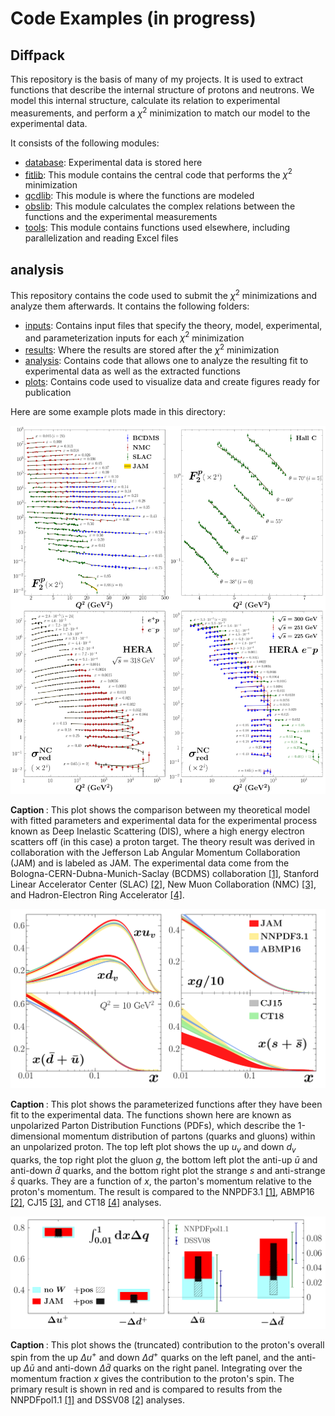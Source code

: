 # Code Examples (in progress)


## **Diffpack**

This repository is the basis of many of my projects.
It is used to extract functions that describe the internal structure of protons and neutrons.
We model this internal structure, calculate its relation to experimental measurements, and perform a $\chi^2$ minimization to match our model to the experimental data.

It consists of the following modules:
* <ins>database</ins>: Experimental data is stored here
* <ins>fitlib</ins>: This module contains the central code that performs the $\chi^2$ minimization
* <ins>qcdlib</ins>: This module is where the functions are modeled
* <ins>obslib</ins>: This module calculates the complex relations between the functions and the experimental measurements
* <ins>tools</ins>: This module contains functions used elsewhere, including parallelization and reading Excel files


## **analysis**

This repository contains the code used to submit the $\chi^2$ minimizations and analyze them afterwards.  It contains the following folders:
* <ins>inputs</ins>: Contains input files that specify the theory, model, experimental, and parameterization inputs for each $\chi^2$ minimization
* <ins>results</ins>:  Where the results are stored after the $\chi^2$ minimization
* <ins>analysis</ins>: Contains code that allows one to analyze the resulting fit to experimental data as well as the extracted functions
* <ins>plots</ins>:  Contains code used to visualize data and create figures ready for publication

Here are some example plots made in this directory:

![plot](./analysis/plots/thesis/gallery/DIS-proton.png)

<b> Caption </b>: This plot shows the comparison between my theoretical model with fitted parameters and experimental data for the experimental process known as Deep Inelastic Scattering (DIS), where a high energy electron scatters off (in this case) a proton target.  The theory result was derived in collaboration with the Jefferson Lab Angular Momentum Collaboration (JAM) and is labeled as JAM. The experimental data come from the Bologna-CERN-Dubna-Munich-Saclay (BCDMS) collaboration [[1]][BCDMS], Stanford Linear Accelerator Center (SLAC) [[2]][SLAC], New Muon Collaboration (NMC) [[3]][NMC], and Hadron-Electron Ring Accelerator [[4]][HERA].

![plot](./analysis/plots/seaquest/gallery/PDFs.png)

<b> Caption </b>: This plot shows the parameterized functions after they have been fit to the experimental data.  The functions shown here are known as unpolarized Parton Distribution Functions (PDFs), which describe the 1-dimensional momentum distribution of partons (quarks and gluons) within an unpolarized proton. The top left plot shows the up $u_v$ and down $d_v$ quarks, the top right plot the gluon $g$, the bottom left plot the anti-up $\bar{u}$ and anti-down $\bar{d}$ quarks, and the bottom right plot the strange $s$ and anti-strange $\bar{s}$ quarks.  They are a function of $x$, the parton's momentum relative to the proton's momentum. The result is compared to the NNPDF3.1 [[1]][NNPDF3.1], ABMP16 [[2]][ABMP16], CJ15 [[3]][CJ15], and CT18 [[4]][CT18] analyses.

![plot](./analysis/plots/star/gallery/spin.png)

<b> Caption </b>: This plot shows the (truncated) contribution to the proton's overall spin from the up $\Delta u^+$ and down $\Delta d^+$ quarks on the left panel, and the anti-up $\Delta \bar{u}$ and anti-down $\Delta \bar{d}$ quarks on the right panel. Integrating over the momentum fraction $x$ gives the contribution to the proton's spin.  The primary result is shown in red and is compared to results from the NNPDFpol1.1 [[1]][NNPDFpol1.1] and DSSV08 [[2]][DSSV08] analyses.

[BCDMS]: https://inspirehep.net/record/276661?ln=en
[SLAC]:https://inspirehep.net/literature/319089
[NMC]: http://inspirehep.net/record/424154?ln=en
[HERA]: https://inspirehep.net/record/1377206?ln=en

[NNPDF3.1]: https://inspirehep.net/literature/1602475
[ABMP16]: https://inspirehep.net/literature/1510074
[CJ15]: https://inspirehep.net/literature/1420566
[CT18]: https://inspirehep.net/literature/1773096

[NNPDFpol1.1]: https://inspirehep.net/literature/1302398
[DSSV08]: https://inspirehep.net/literature/818692







